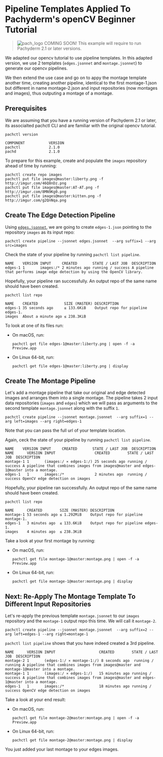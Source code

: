# Pipeline Templates Applied To Pachyderm's openCV Beginner Tutorial

>![pach_logo](../../img/pach_logo.svg) COMING SOON! This example will require to run Pachyderm 2.1 or later versions.


We adapted our opencv tutorial to use pipeline templates.
In this adapted version, we use 2 templates (`edges.jsonnet` and `montage.jsonnet`) to generate our opencv pipelines.

We then extend the use case and go on to appy the montage template another time, creating another pipeline, identical to the first montage-1.json but different in name montage-2.json and input repositories (now montages and images), thus outputing a montage of a montage.

## Prerequisites

We are assuming that you have a running version of Pachyderm 2.1 or later, its associalted pachctl CLI and are familiar with the original opencv tutorial.

```shell
pachctl version
```
```
COMPONENT           VERSION
pachctl             2.1.0
pachd               2.1.0
```

To prepare for this example, create and populate the `images` repository ahead of time by running:
```shell
pachctl create repo images
pachctl put file images@master:liberty.png -f http://imgur.com/46Q8nDz.png
pachctl put file images@master:AT-AT.png -f http://imgur.com/8MN9Kg0.png
pachctl put file images@master:kitten.png -f http://imgur.com/g2QnNqa.png
```

## Create The Edge Detection Pipeline

Using [`edges.jsonnet`](../edges.jsonnet), we are going to create `edges-1.json` pointing to the repository `images` as its input repo:

```shell
pachctl create pipeline --jsonnet edges.jsonnet  --arg suffix=1 --arg src=images
```

Check the state of your pipeline by running `pachctl list pipeline`.
```
NAME    VERSION INPUT     CREATED       STATE / LAST JOB  DESCRIPTION
edges-1 1       images:/* 2 minutes ago running / success A pipeline that performs image edge detection by using the OpenCV library.
```

Hopefully, your pipeline ran successfully. An output repo of the same name should have been created.
```shell
pachctl list repo
```

```
NAME    CREATED            SIZE (MASTER) DESCRIPTION
edges-1 35 seconds ago     ≤ 133.6KiB    Output repo for pipeline edges-1.
images  About a minute ago ≤ 238.3KiB
```
To look at one of its files run:

- On macOS, run:
  ```shell
  pachctl get file edges-1@master:liberty.png | open -f -a Preview.app
  ```
- On Linux 64-bit, run:
  ```shell
  pachctl get file edges-1@master:liberty.png | display
  ```

## Create The Montage Pipeline

Let's add a montage pipeline that take our original and edge detected images and arranges them into a single montage. The pipeline takes 2 input data repositories (`images` and `edges`) which we will pass as arguments to the second template `montage.jsonnet` along with the suffix `1`.

```shell
pachctl create pipeline --jsonnet montage.jsonnet  --arg suffix=1 --arg left=images --arg right=edges-1
```

Note that you can pass the full url of your template location.

Again, ceck the state of your pipeline by running `pachctl list pipeline`.
```
NAME    VERSION INPUT     CREATED       STATE / LAST JOB  DESCRIPTION
NAME      VERSION INPUT                  CREATED        STATE / LAST JOB  DESCRIPTION
montage-1 1       (images:/ ⨯ edges-1:/) 25 seconds ago running / success A pipeline that combines images from images@master and edges-1@master into a montage.
edges-1   1       images:/*              2 minutes ago  running / success OpenCV edge detection on images
```

Hopefully, your pipeline ran successfully. An output repo of the same name should have been created.
```shell
pachctl list repo
```

```
NAME      CREATED        SIZE (MASTER) DESCRIPTION
montage-1 53 seconds ago ≤ 1.292MiB    Output repo for pipeline montage-1.
edges-1   3 minutes ago  ≤ 133.6KiB    Output repo for pipeline edges-1.
images    4 minutes ago  ≤ 238.3KiB
```

Take a look at your first montage by running:

- On macOS, run:
  ```shell
  pachctl get file montage-1@master:montage.png | open -f -a Preview.app
  ```
- On Linux 64-bit, run:
  ```shell
  pachctl get file montage-1@master:montage.png | display
  ```

## Next: Re-Apply The Montage Template To Different Input Repositories

Let's re-apply the previous template `montage.jsonnet` to our `images` repository and the `montage-1` output repo this time. We will call it `montage-2`.

```shell
pachctl create pipeline --jsonnet montage.jsonnet  --arg suffix=2 --arg left=edges-1 --arg right=montage-1
```

`pachctl list pipeline` shows that you have indeed created a 3rd pipeline.

```
NAME      VERSION INPUT                    CREATED        STATE / LAST JOB  DESCRIPTION
montage-2 1       (edges-1:/ ⨯ montage-1:/) 8 seconds ago  running / running A pipeline that combines images from images@master and montage-1@master into a montage.
montage-1 1       (images:/ ⨯ edges-1:/)   15 minutes ago running / success A pipeline that combines images from images@master and edges-1@master into a montage.
edges-1   1       images:/*                18 minutes ago running / success OpenCV edge detection on images
```

Take a look at your end result:

- On macOS, run:
  ```shell
  pachctl get file montage-2@master:montage.png | open -f -a Preview.app
  ```
- On Linux 64-bit, run:
  ```shell
  pachctl get file montage-2@master:montage.png | display
  ```
You just added your last montage to your edges images.
